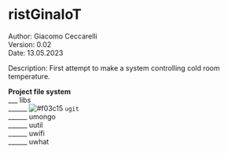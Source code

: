 # ristGinaIoT

Author:  Giacomo Ceccarelli<br>
Version: 0.02<br>
Date: 13.05.2023

Description: First attempt to make a system controlling cold room temperature.

**Project file system**<br>
___ libs<br>
______ ![#f03c15](https://placehold.co/15x15/f03c15/f03c15.png) `ugit`<br>
______ umongo<br>
______ uutil<br>
______ uwifi<br>
______ uwhat
